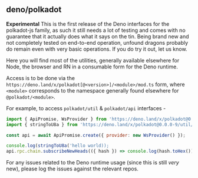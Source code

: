 ## deno/polkadot

**Experimental** This is the first release of the Deno interfaces for the polkadot-js family, as such it still needs a lot of testing and comes with no guarantee that it actually does what it says on the tin. Being brand new and not completely tested on end-to-end operation, unfound dragons probably do remain even with very basic operations. If you do try it out, let us know.

Here you will find most of the utilities, generally available elsewhere for Node, the browser and RN in a consumable form for the Deno runtime. 

Access is to be done via the `https://deno.land/x/polkadot[@<version>]/<module>/mod.ts` form, where `<module>` corresponds to the namespace generally found elsewhere for `@polkadot/<module>`. 

For example, to access `polkadot/util` & `polkadot/api` interfaces -

```js
import { ApiPromise, WsProvider } from 'https://deno.land/x/polkadot@0.0.0-9/api/mod.ts';
import { stringToU8a } from 'https://deno.land/x/polkadot@0.0.0-9/util/mod.ts';

const api = await ApiPromise.create({ provider: new WsProvider() });

console.log(stringToU8a('hello world));
api.rpc.chain.subscribeNewHeads(({ hash }) => console.log(hash.toHex()));
```

For any issues related to the Deno runtime usage (since this is still _very_ new), please log the issues against the relevant repos.
